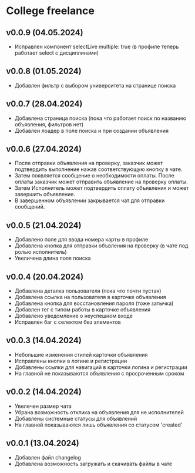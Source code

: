 # College freelance

## v0.0.9 (04.05.2024)
- Исправлен компонент selectLive multiple: true (в профиле теперь работает select с дисциплинами)

## v0.0.8 (01.05.2024)
- Добавлен фильтр с выбором университета на странице поиска

## v0.0.7 (28.04.2024)
- Добавлена страница поиска (пока что работает поиск по названию объявления, фильтров нет)
- Добавлен лоадер в поле поиска и при создании объявления

## v0.0.6 (27.04.2024)
- После отправки объявления на проверку, заказчик может подтвердить выполнение нажав соответствующую кнопку в чате.
- Затем появляется сообщение о необходимости оплаты. После оплаты заказчик может отправить объявление на проверку оплаты.
- Затем Исполнитель может подтвердить оплату объявления и может завершить объявление.
- В завершенном объявлении закрывается чат для отправки сообщений.

## v0.0.5 (21.04.2024)
- Добавлено поле для ввода номера карты в профиле
- Добавлена кнопка для отправки объвления на проверку (в чате под ролью исполнитель)
- Увеличена длина поля поиска

## v0.0.4 (20.04.2024)
- Добавлена деталка пользователя (пока что почти пустая)
- Добавлена ссылка на пользователя в карточке объявления
- Добавлена кнопка для восстановления пароля (тоже затычка)
- Добавлен тег с типом работы в карточке объявления
- Добавлено уведомление о неуспешном входе
- Исправлен баг с селектом без элементов

## v0.0.3 (14.04.2024)
- Небольшие изменения стилей карточки объявления
- Исправлены кнопки в логине и регистрации
- Добавлены ссылки для навигаций в карточки логина и регистрации
- На главной не показываются объявления с просроченным сроком

## v0.0.2 (14.04.2024)
- Увелечен размер чата
- Убрана возможность отклика на объявления для не исполнителей
- Добавлены системные статусы для объявлений
- На главной показываются лишь объявления со статусом 'created'

## v0.0.1 (13.04.2024)
- Добавлен файл changelog
- Добавлена возможность загружать и скачивать файлы в чате
